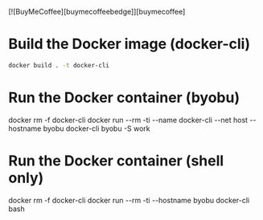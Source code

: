 [![BuyMeCoffee][buymecoffeebedge]][buymecoffee]

# Build the Docker image (docker-cli)
```bash
docker build . -t docker-cli
```

# Run the Docker container (byobu)
docker rm -f docker-cli
docker run --rm -ti --name docker-cli --net host --hostname byobu docker-cli byobu -S work

# Run the Docker container (shell only)
docker rm -f docker-cli
docker run --rm -ti --hostname byobu docker-cli bash
